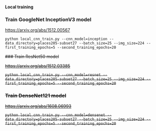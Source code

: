 #### Local training

### Train GoogleNet InceptionV3 model

https://arxiv.org/abs/1512.00567

`python local_cnn_train.py --cnn_model=inception --data_directory=places205-subset27 --batch_size=25 --img_size=224 --first_training_epochs=5 --second_training_epochs=20`

<del>
### Train ResNet50 model

https://arxiv.org/abs/1512.03385

`python local_cnn_train.py --cnn_model=resnet --data_directory=places205-subset27 --batch_size=25 --img_size=224 --first_training_epochs=5 --second_training_epochs=20`
</del>

### Train DenseNet121 model

https://arxiv.org/abs/1608.06993

`python local_cnn_train.py --cnn_model=densenet --data_directory=places205-subset27 --batch_size=25 --img_size=224 --first_training_epochs=5 --second_training_epochs=20`